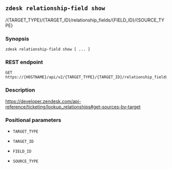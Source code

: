 ## `zdesk relationship-field show`

/{TARGET_TYPE}/{TARGET_ID}/relationship_fields/{FIELD_ID}/{SOURCE_TYPE}

### Synopsis

    zdesk relationship-field show [ ... ]

### REST endpoint

    GET https://{HOSTNAME}/api/v2/{TARGET_TYPE}/{TARGET_ID}/relationship_fields/{FIELD_ID}/{SOURCE_TYPE}

### Description

https://developer.zendesk.com/api-reference/ticketing/lookup_relationships#get-sources-by-target

### Positional parameters

* `TARGET_TYPE`

* `TARGET_ID`

* `FIELD_ID`

* `SOURCE_TYPE`

